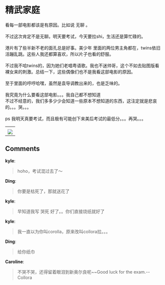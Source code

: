 # 精武家庭

<div id="msgcns!B37A52AAF181A958!488" class="bvMsg"><div>看每一部电影都该是有原因。比如说 无聊 。</div>
<div> </div>
<div>不过这次肯定不是无聊。明天要考试，今天要拉shi，生活还是算忙碌的。</div>
<div> </div>
<div>港片有了些半新不老的面孔总是好事。美少年 里面的两位男主角都在，twins依旧活蹦乱跳。这些人我还都算喜欢，所以片子也看的舒服。</div>
<div> </div>
<div>不过我不哈twins的，因为她们老唱粤语歌。我也不迷帅哥，这个不如去贴图版看裸女来的刺激。总结一下，这些偶像们也不是我看这部电影的原因。</div>
<div> </div>
<div>至于里面的哼哼哈嘿，虽然是袁导调教出来的，也是乏味的。</div>
<div> </div>
<div>我究竟为什么要看这部电影。。。我自己都不想知道</div>
<div>不过不经意的，我们多多少少会知道一些原本不想知道的东西，这注定就是悲哀的。。。哭。。。</div>
<div> </div>
<div>ps 我明天真要考试，而且极有可能创下来美后考试的最低分。。。再哭。。。</div></div><table cellspacing="0" border="0"><tr><td></td></tr><tr><td valign="top"><a href="http://blufiles.storage.live.com/y1p7rB3KB4MOi2XuVclftUpuY0FZx5mJBcb32DxgIRxRDnquIECuUEp-ZBmktPUMp2gCpx28MMz5I8" target="_blank" rel="WLPP;url=http://blufiles.storage.live.com/y1p7rB3KB4MOi2XuVclftUpuY0FZx5mJBcb32DxgIRxRDnquIECuUEp-ZBmktPUMp2gCpx28MMz5I8;cnsid=cns&#033;B37A52AAF181A958&#033;489"><img src="http://blufiles.storage.live.com/y1p7rB3KB4MOi2XuVclftUpuY0FZx5mJBcb2ptqjobjiUGK4Lmbub7-vEWlHAFq9jGCCpXb8hhg668" border="0" /></a></td></tr></table>

## Comments

**kyle**:
> hoho，考试混过去了～

**Ding**:
> 你要是枯死了，那就送花了

**kyle**:
> 早知道我写 哭死 好了。。你们直接烧纸就好了

**kyle**:
> 我一直以为你叫corolla，原来改叫collora拉。。。

**Ding**:
> 给你纸巾

**Caroline**:
> 不哭不哭，还得留着眼泪到新奥尔良呢~~Good luck for the exam.--Collora

